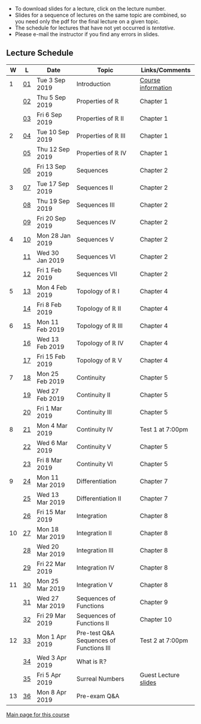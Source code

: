 * To download slides for a lecture, click on the lecture number.
* Slides for a sequence of lectures on the same topic are combined, so you need only the pdf for the final lecture on a given topic.
* The schedule for lectures that have not yet occurred is _tentative_.
* Please e-mail the instructor if you find any errors in slides.

## Lecture Schedule

| W | L | Date | Topic | Links/Comments |
|---|---|------|-------|----------------|
| 1 | [01](3al01_2019.pdf) | Tue 3 Sep 2019 | Introduction |  [Course information](../handouts/3ainfo_2019f.pdf) |
|  | [02](3al02_2019.pdf) | Thu 5 Sep 2019 | Properties of &#8477; |  Chapter 1 |
|  | [03](3al03_2019.pdf) | Fri 6 Sep 2019 | Properties of &#8477; II |  Chapter 1 |
| 2 | [04](3al04_2019.pdf) | Tue 10 Sep 2019 | Properties of &#8477; III |  Chapter 1 |
|  | [05](3al05_2019.pdf) | Thu 12 Sep 2019 | Properties of &#8477; IV |  Chapter 1 |
|  | [06](3al06_2019.pdf) | Fri 13 Sep 2019 | Sequences |  Chapter 2 |
| 3 | [07](3al07_2019.pdf) | Tue 17 Sep 2019 | Sequences II |  Chapter 2 |
|  | [08](3al08_2019.pdf) | Thu 19 Sep 2019 | Sequences III |  Chapter 2 |
|  | [09](3al09_2019.pdf) | Fri 20 Sep 2019 | Sequences IV |  Chapter 2 |
| 4 | [10](3al10_2019.pdf) | Mon 28 Jan 2019 | Sequences V |  Chapter 2 |
|  | [11](3al11_2019.pdf) | Wed 30 Jan 2019 | Sequences VI |  Chapter 2 |
|  | [12](3al12_2019.pdf) | Fri 1 Feb 2019 | Sequences VII |  Chapter 2 |
| 5 | [13](3al13_2019.pdf) | Mon 4 Feb 2019 | Topology of &#8477; I | Chapter 4 |
|  | [14](3al14_2019.pdf) | Fri 8 Feb 2019 | Topology of &#8477; II | Chapter 4 |
| 6 | [15](3al15_2019.pdf) | Mon 11 Feb 2019 | Topology of &#8477; III | Chapter 4 |
|  | [16](3al16_2019.pdf) | Wed 13 Feb 2019 | Topology of &#8477; IV | Chapter 4 |
|  | [17](3al17_2019.pdf) | Fri 15 Feb 2019 | Topology of &#8477; V | Chapter 4 |
| 7 | [18](3al18_2019.pdf) | Mon 25 Feb 2019 | Continuity | Chapter 5 |
|  | [19](3al19_2019.pdf) | Wed 27 Feb 2019 | Continuity II | Chapter 5 |
|  | [20](3al20_2019.pdf) | Fri 1 Mar 2019 | Continuity III | Chapter 5 |
| 8 | [21](3al21_2019.pdf) | Mon 4 Mar 2019 | Continuity IV | Test 1 at 7:00pm |
|  | [22](3al22_2019.pdf) | Wed 6 Mar 2019 | Continuity V | Chapter 5 |
|  | [23](3al23_2019.pdf) | Fri 8 Mar 2019 | Continuity VI | Chapter 5 |
| 9 | [24](3al24_2019.pdf) | Mon 11 Mar 2019 | Differentiation | Chapter 7 |
|  | [25](3al25_2019.pdf) | Wed 13 Mar 2019 | Differentiation II | Chapter 7 |
|  | [26](3al26_2019.pdf) | Fri 15 Mar 2019 | Integration | Chapter 8 |
| 10 | [27](3al27_2019.pdf) | Mon 18 Mar 2019 | Integration II | Chapter 8 |
|  | [28](3al28_2019.pdf) | Wed 20 Mar 2019 | Integration III | Chapter 8 |
|  | [29](3al29_2019.pdf) | Fri 22 Mar 2019 | Integration IV | Chapter 8 |
| 11 | [30](3al30_2019.pdf) | Mon 25 Mar 2019 | Integration V | Chapter 8 |
|  | [31](3al31_2019.pdf) | Wed 27 Mar 2019 | Sequences of Functions | Chapter 9 |
|  | [32](3al32_2019.pdf) | Fri 29 Mar 2019 | Sequences of Functions II | Chapter 10 |
| 12 | [33](3al33_2019.pdf) | Mon 1 Apr 2019 | Pre-test Q&A<br>Sequences of Functions III | Test 2 at 7:00pm |
|  | [34](3al34_2019.pdf) | Wed 3 Apr 2019 | What is &#8477;? |  |
|  | [35](3al35_2019.pdf) | Fri 5 Apr 2019 | Surreal Numbers | Guest Lecture<br>[slides](./surreal2019.pdf) |
| 13 | [36](3al36_2019.pdf) | Mon 8 Apr 2019 | Pre-exam Q&A |  |

[Main page for this course](https://davidearn.github.io/math3a/)
